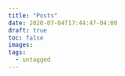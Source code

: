 ```yaml
---
title: "Posts"
date: 2020-07-04T17:44:47-04:00
draft: true
toc: false
images:
tags:
  - untagged
---
```


